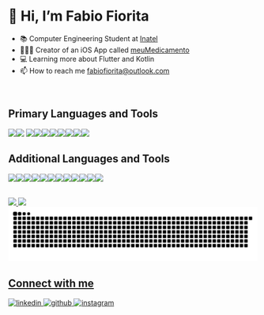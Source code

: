 # 👋 Hi, I’m Fabio Fiorita
- 📚 Computer Engineering Student at [Inatel](https://inatel.br/home/)
- 🧑🏻‍💻 Creator of an iOS App called [meuMedicamento](https://github.com/FabioFiorita/meuMedicamento)
- 💻 Learning more about Flutter and Kotlin
- 📫 How to reach me fabiofiorita@outlook.com

<br/>  

## Primary Languages and Tools
<img src="https://cdn.jsdelivr.net/gh/devicons/devicon/icons/swift/swift-original.svg" width="48"/><img src="https://cdn.jsdelivr.net/gh/devicons/devicon/icons/xcode/xcode-original.svg" width="48"/>         <img src="https://cdn.jsdelivr.net/gh/devicons/devicon/icons/java/java-original.svg" width="48"/><img src="https://cdn.jsdelivr.net/gh/devicons/devicon/icons/kotlin/kotlin-original.svg" width="48"/><img src="https://cdn.jsdelivr.net/gh/devicons/devicon/icons/androidstudio/androidstudio-original.svg" width="48"/><img src="https://cdn.jsdelivr.net/gh/devicons/devicon/icons/jetbrains/jetbrains-original.svg" width="48"/><img src="https://cdn.jsdelivr.net/gh/devicons/devicon/icons/dart/dart-original.svg" width="48"/><img src="https://cdn.jsdelivr.net/gh/devicons/devicon/icons/flutter/flutter-original.svg" width="48"/><img src="https://cdn.jsdelivr.net/gh/devicons/devicon/icons/vscode/vscode-original.svg" width="48"/><img src="https://cdn.jsdelivr.net/gh/devicons/devicon/icons/salesforce/salesforce-original.svg" width="48"/>

## Additional Languages and Tools
<img src="https://cdn.jsdelivr.net/gh/devicons/devicon/icons/fastapi/fastapi-original.svg" width="48"/><img src="https://cdn.jsdelivr.net/gh/devicons/devicon/icons/python/python-original.svg" width="48"/><img src="https://cdn.jsdelivr.net/gh/devicons/devicon/icons/confluence/confluence-original.svg" width="48"/><img src="https://cdn.jsdelivr.net/gh/devicons/devicon/icons/docker/docker-original.svg" width="48"/><img src="https://cdn.jsdelivr.net/gh/devicons/devicon/icons/firebase/firebase-plain.svg" width="48"/><img src="https://cdn.jsdelivr.net/gh/devicons/devicon/icons/git/git-original.svg" width="48"/><img src="https://cdn.jsdelivr.net/gh/devicons/devicon/icons/github/github-original.svg" width="48"/><img src="https://cdn.jsdelivr.net/gh/devicons/devicon/icons/googlecloud/googlecloud-original.svg" width="48"/><img src="https://cdn.jsdelivr.net/gh/devicons/devicon/icons/gradle/gradle-plain.svg" width="48"/><img src="https://cdn.jsdelivr.net/gh/devicons/devicon/icons/javascript/javascript-original.svg" width="48"/><img src="https://cdn.jsdelivr.net/gh/devicons/devicon/icons/jenkins/jenkins-original.svg" width="48"/><img src="https://cdn.jsdelivr.net/gh/devicons/devicon/icons/jest/jest-plain.svg" width="48"/>

##
<div>
  <a href="https://github.com/fabiofiorita">
  <img height="180em" src="https://github-readme-stats.vercel.app/api?username=fabiofiorita&show_icons=true&theme=dark&include_all_commits=true&count_private=true"/>
  <img height="180em" src="https://github-readme-stats.vercel.app/api/top-langs/?username=fabiofiorita&layout=compact&langs_count=8&theme=dark&hide=jupyter%20notebook"/>
</div>

<picture>
  <source media="(prefers-color-scheme: dark)" srcset="https://raw.githubusercontent.com/fabiofiorita/fabiofiorita/output/github-contribution-grid-snake-dark.svg">
  <source media="(prefers-color-scheme: light)" srcset="https://raw.githubusercontent.com/fabiofiorita/fabiofiorita/output/github-contribution-grid-snake.svg">
  <img alt="github contribution grid snake animation" src="https://raw.githubusercontent.com/fabiofiorita/fabiofiorita/output/github-contribution-grid-snake.svg">
</picture>

## Connect with me  
<div align="leading">
<a href="https://www.linkedin.com/in/fabiofioritapontes/" target="_blank">
<img src=https://img.shields.io/badge/linkedin-%231E77B5.svg?&style=for-the-badge&logo=linkedin&logoColor=white alt=linkedin style="margin-bottom: 5px;" />
</a>
<a href="https://github.com/FabioFiorita" target="_blank">
<img src=https://img.shields.io/badge/github-%2324292e.svg?&style=for-the-badge&logo=github&logoColor=white alt=github style="margin-bottom: 5px;" />
</a>
<a href="https://instagram.com/fabiofiorita" target="_blank">
<img src=https://img.shields.io/badge/instagram-%23000000.svg?&style=for-the-badge&logo=instagram&logoColor=white alt=instagram style="margin-bottom: 5px;" />
</a>  
</div>  
<br/> 
